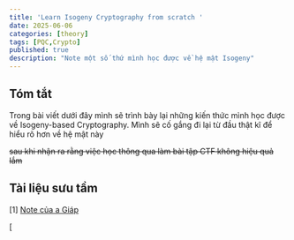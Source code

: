 ```yaml
---
title: 'Learn Isogeny Cryptography from scratch '
date: 2025-06-06
categories: [theory]
tags: [PQC,Crypto]     
published: true
description: "Note một số thứ mình học được về hệ mật Isogeny"
---
```


## Tóm tắt

Trong bài viết dưới đây mình sẽ trình bày lại những kiến thức mình học được về Isogeny-based Cryptography. Mình sẽ cố gắng đi lại từ đầu thật kĩ để hiểu rõ hơn về hệ mật này 

~~sau khi nhận ra rằng việc học thông qua làm bài tập CTF không hiệu quả lắm~~

## Tài liệu sưu tầm

[1] [Note của a Giáp](https://giapppp.notion.site/Isogeny-based-cryptography-aec3e90af4d14ca1a3db8be7ffd0794a)

[
